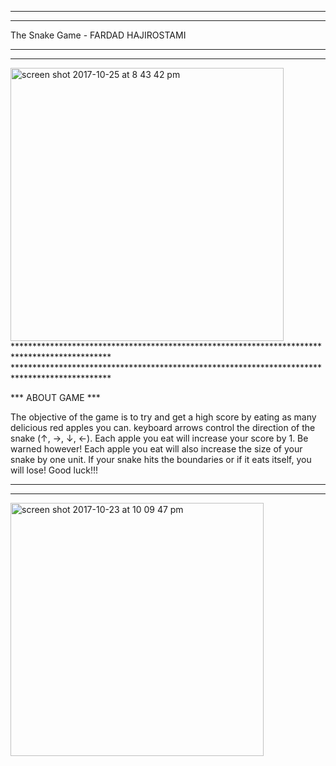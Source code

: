 **********************************************************************************************
**********************************************************************************************
The Snake Game - FARDAD HAJIROSTAMI
**********************************************************************************************
**********************************************************************************************
<img width="437" alt="screen shot 2017-10-25 at 8 43 42 pm" src="https://user-images.githubusercontent.com/5751399/32029906-61bab016-b9c5-11e7-8b69-79c9dbeb3167.png">
**********************************************************************************************
**********************************************************************************************

*** ABOUT GAME ***

The objective of the game is to try and get a high score by eating as many delicious red apples you can. keyboard arrows control the direction of the snake (↑, →, ↓, ←).  Each apple you eat will increase your score by 1. Be warned however! Each apple you eat will also  increase the size of your snake by one unit. If your snake hits the boundaries or if it eats itself, you will lose! Good luck!!!

**********************************************************************************************
**********************************************************************************************

<img width="405" alt="screen shot 2017-10-23 at 10 09 47 pm" src="https://user-images.githubusercontent.com/5751399/32029935-93bef70c-b9c5-11e7-9851-6b965d7a6a5a.png">

